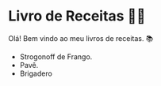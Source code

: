 # Livro de Receitas :man_cook:

Olá! Bem vindo ao meu livros de receitas. :books:

- Strogonoff de Frango.
- Pavê.
- Brigadero
